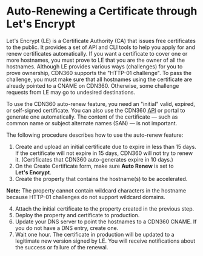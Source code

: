# Auto-Renewing a Certificate through Let's Encrypt

Let's Encrypt (LE) is a Certificate Authority (CA) that issues free certificates to the public. It provides a set of API and CLI tools to help you apply for and renew certificates automatically. If you want a certificate to cover one or more hostnames, you must prove to LE that you are the owner of all the hostnames. Although LE provides various ways (challenges) for you to prove ownership, CDN360 supports the "HTTP-01 challenge". To pass the challenge, you must make sure that all hostnames using the certificate are already pointed to a CNAME on CDN360. Otherwise, some challenge requests from LE may go to undesired destinations.

To use the CDN360 auto-renew feature, you need an "initial" valid, expired, or self-signed certificate. You can also use the CDN360 [API](<http://cdn360doc.quantil.com/apidocs/api.html>) or portal to generate one automatically. The content of the certificate — such as common name or subject alternate names (SAN) — is not important.

The following procedure describes how to use the auto-renew feature:

1. Create and upload an initial certificate due to expire in less than 15 days. If the certificate will not expire in 15 days, CDN360 will not try to renew it. (Certificates that CDN360 auto-generates expire in 10 days.)
2. On the Create Certificate form, make sure **Auto Renew** is set to **Let's Encrypt**.
3. Create the property that contains the hostname(s) to be accelerated. 

**Note:** The property cannot contain wildcard characters in the hostname because HTTP-01 challenges do not support wildcard domains.

4. Attach the initial certificate to the property created in the previous step.
5. Deploy the property and certificate to production.
6. Update your DNS server to point the hostnames to a CDN360 CNAME. If you do not have a DNS entry, create one.
7. Wait one hour. The certificate in production will be updated to a legitimate new version signed by LE. You will receive notifications about the success or failure of the renewal.
